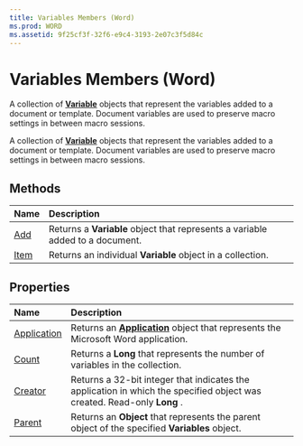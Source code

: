 ```yaml
---
title: Variables Members (Word)
ms.prod: WORD
ms.assetid: 9f25cf3f-32f6-e9c4-3193-2e07c3f5d84c
---
```



# Variables Members (Word)
A collection of  **[Variable](variable-object-word.md)** objects that represent the variables added to a document or template. Document variables are used to preserve macro settings in between macro sessions.

A collection of  **[Variable](variable-object-word.md)** objects that represent the variables added to a document or template. Document variables are used to preserve macro settings in between macro sessions.


## Methods



|**Name**|**Description**|
|:-----|:-----|
|[Add](variables-add-method-word.md)|Returns a  **Variable** object that represents a variable added to a document.|
|[Item](variables-item-method-word.md)|Returns an individual  **Variable** object in a collection.|

## Properties



|**Name**|**Description**|
|:-----|:-----|
|[Application](variables-application-property-word.md)|Returns an  **[Application](application-object-word.md)** object that represents the Microsoft Word application.|
|[Count](variables-count-property-word.md)|Returns a  **Long** that represents the number of variables in the collection.|
|[Creator](variables-creator-property-word.md)|Returns a 32-bit integer that indicates the application in which the specified object was created. Read-only  **Long** .|
|[Parent](variables-parent-property-word.md)|Returns an  **Object** that represents the parent object of the specified **Variables** object.|

